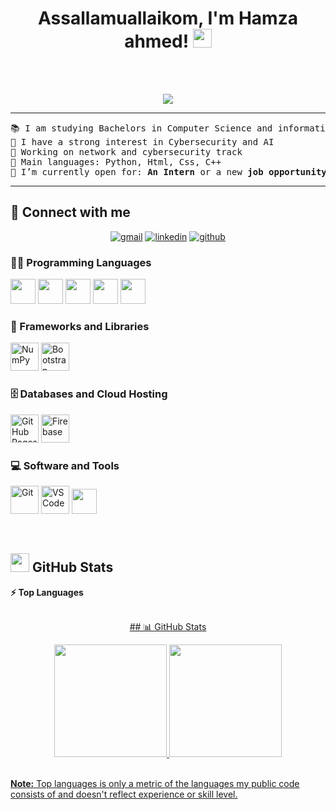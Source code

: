 <h1 align="center">
Assallamuallaikom, I'm Hamza ahmed!
	<a href="https://github.com/33hamza33" target="_self">
		<img src="https://media.giphy.com/media/hvRJCLFzcasrR4ia7z/giphy.gif" width="30">
	</a>
</h1>
<br>
<br/>
<p align="center">
  <a href="https://github.com/33hamza33">
    <img src="https://readme-typing-svg.demolab.com?lines=Computer+Science+Student;Cyber+Security+and+Network+Engineer;Always+Learning+new+things&center=true&width=380&height=45">
  </a>
</p>


<hr>

<pre>
📚 I am studying Bachelors in Computer Science and information system in Egyptian Japan University for Science and Technology
📝 I have a strong interest in Cybersecurity and AI
🔭 Working on network and cybersecurity track
🌟 Main languages: Python, Html, Css, C++
🤔 I’m currently open for: <b>An Intern</b> or a new <b>job opportunity</b>, this is <a href="https://drive.google.com/file/d/1aHpAzaOCra_5DxO7OLziL_VEe2MM3J4k/view?usp=drive_link" target="_blank">MY RESUME.</a>
</pre>
<hr>

## 🤝 Connect with me
<p align="center">
	<a href="https://mail.google.com/mail/u/0/?fs=1&tf=cm&source=mailto&to=hamzaa7med2023@gmail.com"><img img src="https://img.icons8.com/fluency/48/gmail.png" alt="gmail"/></a>
	<a href="https://www.linkedin.com/in/bouaskaoun/"><img src="https://img.icons8.com/color/48/linkedin.png" alt="linkedin"/></a>
	<a href="https://github.com/33hamza33"><img src="https://img.icons8.com/ios-glyphs/48/github.png" alt="github"/></a>
</p>

### 👨‍💻 Programming Languages

<p>
    <a href="https://github.com/33hamza33"><img src="https://cdn.jsdelivr.net/gh/devicons/devicon/icons/javascript/javascript-original.svg" width="40" height="40"></a>
    <a href="https://github.com/33hamza33"><img src="https://cdn.jsdelivr.net/gh/devicons/devicon/icons/python/python-original.svg" width="40" height="40"></a>
	 <a href="https://github.com/33hamza33"><img src="https://cdn.jsdelivr.net/gh/devicons/devicon@latest/icons/cplusplus/cplusplus-original.svg" width="40" height="40"></a>
	 <a href="https://github.com/33hamza33"><img src="https://cdn.jsdelivr.net/gh/devicons/devicon/icons/html5/html5-original.svg" width="40" height="40"></a>
	 <a href="https://github.com/33hamza33"><img src="https://cdn.jsdelivr.net/gh/devicons/devicon/icons/css3/css3-original.svg" width="40" height="40">
</a>


### 🧰 Frameworks and Libraries

<p>
	<a href="https://github.com/33hamza33"><img src="https://cdn.jsdelivr.net/gh/devicons/devicon/icons/numpy/numpy-original.svg" width="45" height="45" alt="NumPy"/></a>
    <a href="https://github.com/33hamza33"><img src="https://cdn.jsdelivr.net/gh/devicons/devicon/icons/bootstrap/bootstrap-original.svg" width="45" height="45" alt="Bootstrap"/></a>
</p>

### 🗄️ Databases and Cloud Hosting

<p>
    <a href="https://github.com/33hamza33"><img src="https://img.icons8.com/color/48/000000/github--v1.png" width="45" height="45" alt="GitHub Pages"/></a>
    <a href="https://github.com/33hamza33"><img src="https://cdn.jsdelivr.net/gh/devicons/devicon/icons/firebase/firebase-plain.svg" width="45" height="45" alt="Firebase"/></a>
</p>

### 💻 Software and Tools

<p>
    <a href="https://github.com/33hamza33"><img src="https://cdn.jsdelivr.net/gh/devicons/devicon/icons/git/git-original.svg" width="45" height="45" alt="Git"/></a>
    <a href="https://github.com/33hamza33"><img src="https://cdn.jsdelivr.net/gh/devicons/devicon/icons/vscode/vscode-original.svg" width="45" height="45" alt="VS Code"/"></a>
	<a href="https://github.com/33hamza33"><img src="https://img.shields.io/badge/Cisco-Packet%20Tracer-1BA0D7?logo=cisco&logoColor=white" height="40"/>
</p>
</br>

## <a href="https://github.com/33hamza33"><img src="https://www.blumbergdigital.com/wp-content/uploads/2020/10/stats-graphic-statistics-business-512.png" width="30"></a> GitHub Stats


<!--
<summary><b>⚡ Activity graph</b></summary>
<br/>
<p align="center">
	<a href="https://github.com/Bouaskaoun">
		<img src="https://activity-graph.herokuapp.com/graph?username=bouaskaoun&bg_color=ffffff&color=000000&line=000000&point=000000&area=true&hide_border=true" alt="bouaskaoun">
	</a>
</p>
<br/>
-->
<summary><b>⚡ Top Languages</b></summary>
<br/>

<p align="center">
	<a href="https://github.com/33hamza33">
	## 📊 GitHub Stats

<p align="center">
  <img src="https://github-readme-stats.vercel.app/api?username=33hamza33&show_icons=true&theme=tokyonight&hide_border=true" height="180em"/>
  <img src="https://github-readme-stats.vercel.app/api/top-langs/?username=33hamza33&layout=compact&theme=tokyonight&hide_border=true&hide=Jupyter%20Notebook,TeX,TSQL" height="180em"/>
</p>
<br/>
<b>Note:</b> Top languages is only a metric of the languages my public code consists of and doesn't reflect experience or skill level.
</p>
<br/>


















































